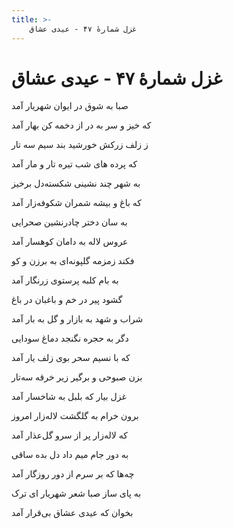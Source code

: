 ```yaml
---
title: >-
    غزل شمارهٔ ۴۷ - عیدی عشاق
---
```

# غزل شمارهٔ ۴۷ - عیدی عشاق

<div class="b" id="bn1"><div class="m1"><p>صبا به شوق در ایوان شهریار آمد</p></div>
<div class="m2"><p>که خیز و سر به در از دخمه کن بهار آمد</p></div></div>
<div class="b" id="bn2"><div class="m1"><p>ز زلف زرکش خورشید بند سیم سه تار</p></div>
<div class="m2"><p>که پرده های شب تیره تار و مار آمد</p></div></div>
<div class="b" id="bn3"><div class="m1"><p>به شهر چند نشینی شکسته‌دل برخیز</p></div>
<div class="m2"><p>که باغ و بیشه شمران شکوفه‌زار آمد</p></div></div>
<div class="b" id="bn4"><div class="m1"><p>به سان دختر چادرنشین صحرایی</p></div>
<div class="m2"><p>عروس لاله به دامان کوهسار آمد</p></div></div>
<div class="b" id="bn5"><div class="m1"><p>فکند زمزمه گلپونه‌ای به برزن و کو</p></div>
<div class="m2"><p>به بام کلبه پرستوی زرنگار آمد</p></div></div>
<div class="b" id="bn6"><div class="m1"><p>گشود پیر در خم و باغبان در باغ</p></div>
<div class="m2"><p>شراب و شهد به بازار و گل به بار آمد</p></div></div>
<div class="b" id="bn7"><div class="m1"><p>دگر به حجره نگنجد دماغ سودایی</p></div>
<div class="m2"><p>که با نسیم سحر بوی زلف یار آمد</p></div></div>
<div class="b" id="bn8"><div class="m1"><p>بزن صبوحی و برگیر زیر خرقه سه‌تار</p></div>
<div class="m2"><p>غزل بیار که بلبل به شاخسار آمد</p></div></div>
<div class="b" id="bn9"><div class="m1"><p>برون خرام به گلگشت لاله‌زار امروز</p></div>
<div class="m2"><p>که لاله‌زار پر از سرو گل‌عذار آمد</p></div></div>
<div class="b" id="bn10"><div class="m1"><p>به دور جام میم داد دل بده ساقی</p></div>
<div class="m2"><p>چه‌ها که بر سرم از دور روزگار آمد</p></div></div>
<div class="b" id="bn11"><div class="m1"><p>به پای ساز صبا شعر شهریار ای ترک</p></div>
<div class="m2"><p>بخوان که عیدی عشاق بی‌قرار آمد</p></div></div>

